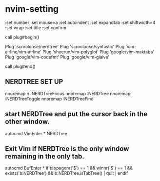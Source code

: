 # nvim-setting

:set number
:set mouse=a
:set autoindent
:set expandtab
:set shiftwidth=4
:set wrap
:set title
:set confirm


call plug#begin()


Plug 'scrooloose/nerdtree'
Plug 'scrooloose/syntastic'
Plug 'vim-airline/vim-airline'
Plug 'sheerun/vim-polyglot'
Plug 'google/vim-maktaba'
Plug 'google/vim-codefmt'
Plug 'google/vim-glaive'


call plug#end()


## NERDTREE SET UP ##
nnoremap <leader>n :NERDTreeFocus<CR>
nnoremap <C-n> :NERDTree<CR>
nnoremap <C-t> :NERDTreeToggle<CR>
nnoremap <C-f> :NERDTreeFind<CR>

## start NERDTree and put the cursor back in the other window. ##
autocmd VimEnter * NERDTree

## Exit Vim if NERDTree is the only window remaining in the only tab.
autocmd BufEnter * if tabpagenr('$') == 1 && winnr('$') == 1 && exists('b:NERDTree') && b:NERDTree.isTabTree() | quit | endif

